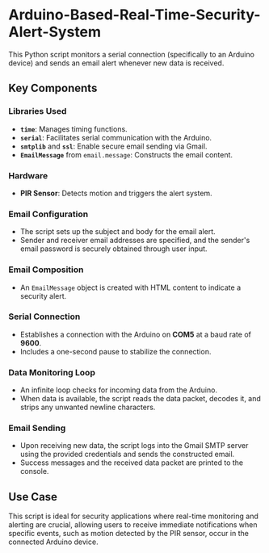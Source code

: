 # Arduino-Based-Real-Time-Security-Alert-System
This Python script monitors a serial connection (specifically to an Arduino device) and sends an email alert whenever new data is received.

## Key Components

### Libraries Used
- **`time`**: Manages timing functions.
- **`serial`**: Facilitates serial communication with the Arduino.
- **`smtplib`** and **`ssl`**: Enable secure email sending via Gmail.
- **`EmailMessage`** from `email.message`: Constructs the email content.

### Hardware
- **PIR Sensor**: Detects motion and triggers the alert system.

### Email Configuration
- The script sets up the subject and body for the email alert.
- Sender and receiver email addresses are specified, and the sender's email password is securely obtained through user input.

### Email Composition
- An `EmailMessage` object is created with HTML content to indicate a security alert.

### Serial Connection
- Establishes a connection with the Arduino on **COM5** at a baud rate of **9600**.
- Includes a one-second pause to stabilize the connection.

### Data Monitoring Loop
- An infinite loop checks for incoming data from the Arduino.
- When data is available, the script reads the data packet, decodes it, and strips any unwanted newline characters.

### Email Sending
- Upon receiving new data, the script logs into the Gmail SMTP server using the provided credentials and sends the constructed email.
- Success messages and the received data packet are printed to the console.

## Use Case
This script is ideal for security applications where real-time monitoring and alerting are crucial, allowing users to receive immediate notifications when specific events, such as motion detected by the PIR sensor, occur in the connected Arduino device.

